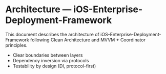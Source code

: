 # Architecture — iOS-Enterprise-Deployment-Framework

This document describes the architecture of iOS-Enterprise-Deployment-Framework following Clean Architecture and MVVM + Coordinator principles.



- Clear boundaries between layers
- Dependency inversion via protocols
- Testability by design (DI, protocol-first)
